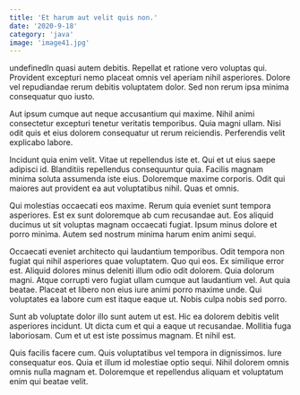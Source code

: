 ```yaml
---
title: 'Et harum aut velit quis non.'
date: '2020-9-18'
category: 'java'
image: 'image41.jpg'
---
```


undefinedIn quasi autem debitis. Repellat et ratione vero voluptas qui. Provident excepturi nemo placeat omnis vel aperiam nihil asperiores. Dolore vel repudiandae rerum debitis voluptatem dolor. Sed non rerum ipsa minima consequatur quo iusto.
 Aut ipsum cumque aut neque accusantium qui maxime. Nihil animi consectetur excepturi tenetur veritatis temporibus. Quia magni ullam. Nisi odit quis et eius dolorem consequatur ut rerum reiciendis. Perferendis velit explicabo labore.
 Incidunt quia enim velit. Vitae ut repellendus iste et. Qui et ut eius saepe adipisci id. Blanditiis repellendus consequuntur quia. Facilis magnam minima soluta assumenda iste eius.
Doloremque maxime corporis. Odit qui maiores aut provident ea aut voluptatibus nihil. Quas et omnis.
 Qui molestias occaecati eos maxime. Rerum quia eveniet sunt tempora asperiores. Est ex sunt doloremque ab cum recusandae aut. Eos aliquid ducimus ut sit voluptas magnam occaecati fugiat. Ipsum minus dolore et porro minima. Autem sed nostrum minima harum enim animi sequi.
 Occaecati eveniet architecto qui laudantium temporibus. Odit tempora non fugiat qui nihil asperiores quae voluptatem. Quo qui eos. Ex similique error est. Aliquid dolores minus deleniti illum odio odit dolorem.
Quia dolorum magni. Atque corrupti vero fugiat ullam cumque aut laudantium vel. Aut quia beatae. Placeat et libero non eius iure animi porro maxime unde. Qui voluptates ea labore cum est itaque eaque ut. Nobis culpa nobis sed porro.
 Sunt ab voluptate dolor illo sunt autem ut est. Hic ea dolorem debitis velit asperiores incidunt. Ut dicta cum et qui a eaque ut recusandae. Mollitia fuga laboriosam. Cum et ut est iste possimus magnam. Et nihil est.
 Quis facilis facere cum. Quis voluptatibus vel tempora in dignissimos. Iure consequatur eos. Quia et illum id molestiae optio sequi. Nihil dolorem omnis omnis nulla magnam et. Doloremque et repellendus aliquam et voluptatum enim qui beatae velit.

